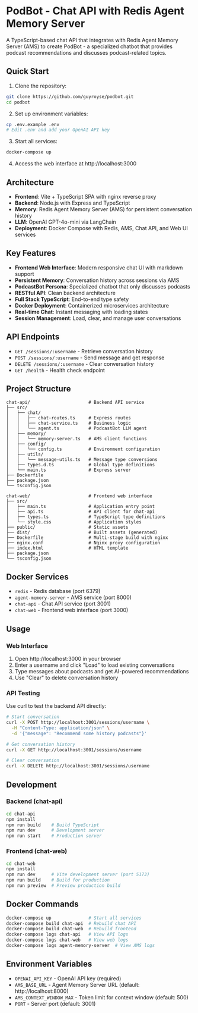 # PodBot - Chat API with Redis Agent Memory Server

A TypeScript-based chat API that integrates with Redis Agent Memory Server (AMS)
to create PodBot - a specialized chatbot that provides podcast recommendations
and discusses podcast-related topics.

## Quick Start

1. Clone the repository:

```bash
git clone https://github.com/guyroyse/podbot.git
cd podbot
```

2. Set up environment variables:

```bash
cp .env.example .env
# Edit .env and add your OpenAI API key
```

3. Start all services:

```bash
docker-compose up
```

4. Access the web interface at http://localhost:3000

## Architecture

- **Frontend**: Vite + TypeScript SPA with nginx reverse proxy
- **Backend**: Node.js with Express and TypeScript
- **Memory**: Redis Agent Memory Server (AMS) for persistent conversation history
- **LLM**: OpenAI GPT-4o-mini via LangChain
- **Deployment**: Docker Compose with Redis, AMS, Chat API, and Web UI services

## Key Features

- **Frontend Web Interface**: Modern responsive chat UI with markdown support
- **Persistent Memory**: Conversation history across sessions via AMS
- **PodcastBot Persona**: Specialized chatbot that only discusses podcasts
- **RESTful API**: Clean backend architecture
- **Full Stack TypeScript**: End-to-end type safety
- **Docker Deployment**: Containerized microservices architecture
- **Real-time Chat**: Instant messaging with loading states
- **Session Management**: Load, clear, and manage user conversations

## API Endpoints

- `GET /sessions/:username` - Retrieve conversation history
- `POST /sessions/:username` - Send message and get response
- `DELETE /sessions/:username` - Clear conversation history
- `GET /health` - Health check endpoint

## Project Structure

```
chat-api/                      # Backend API service
├── src/
│   ├── chat/
│   │   ├── chat-routes.ts     # Express routes
│   │   ├── chat-service.ts    # Business logic
│   │   └── agent.ts           # PodcastBot LLM agent
│   ├── memory/
│   │   └── memory-server.ts   # AMS client functions
│   ├── config/
│   │   └── config.ts          # Environment configuration
│   ├── utils/
│   │   └── message-utils.ts   # Message type conversions
│   ├── types.d.ts             # Global type definitions
│   └── main.ts                # Express server
├── Dockerfile
├── package.json
└── tsconfig.json

chat-web/                      # Frontend web interface
├── src/
│   ├── main.ts                # Application entry point
│   ├── api.ts                 # API client for chat-api
│   ├── types.ts               # TypeScript type definitions
│   └── style.css              # Application styles
├── public/                    # Static assets
├── dist/                      # Built assets (generated)
├── Dockerfile                 # Multi-stage build with nginx
├── nginx.conf                 # Nginx proxy configuration
├── index.html                 # HTML template
├── package.json
└── tsconfig.json
```

## Docker Services

- `redis` - Redis database (port 6379)
- `agent-memory-server` - AMS service (port 8000)
- `chat-api` - Chat API service (port 3001)
- `chat-web` - Frontend web interface (port 3000)

## Usage

### Web Interface

1. Open http://localhost:3000 in your browser
2. Enter a username and click "Load" to load existing conversations
3. Type messages about podcasts and get AI-powered recommendations
4. Use "Clear" to delete conversation history

### API Testing

Use curl to test the backend API directly:

```bash
# Start conversation
curl -X POST http://localhost:3001/sessions/username \
  -H "Content-Type: application/json" \
  -d '{"message": "Recommend some history podcasts"}'

# Get conversation history
curl -X GET http://localhost:3001/sessions/username

# Clear conversation
curl -X DELETE http://localhost:3001/sessions/username
```

## Development

### Backend (chat-api)

```bash
cd chat-api
npm install
npm run build    # Build TypeScript
npm run dev      # Development server
npm run start    # Production server
```

### Frontend (chat-web)

```bash
cd chat-web
npm install
npm run dev      # Vite development server (port 5173)
npm run build    # Build for production
npm run preview  # Preview production build
```

## Docker Commands

```bash
docker-compose up              # Start all services
docker-compose build chat-api  # Rebuild chat API
docker-compose build chat-web  # Rebuild frontend
docker-compose logs chat-api   # View API logs
docker-compose logs chat-web   # View web logs
docker-compose logs agent-memory-server  # View AMS logs
```

## Environment Variables

- `OPENAI_API_KEY` - OpenAI API key (required)
- `AMS_BASE_URL` - Agent Memory Server URL (default: http://localhost:8000)
- `AMS_CONTEXT_WINDOW_MAX` - Token limit for context window (default: 500)
- `PORT` - Server port (default: 3001)
